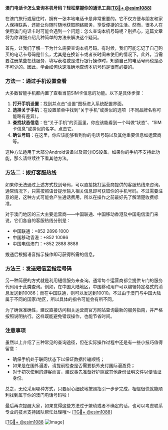 **澳门电话卡怎么查询本机号码？轻松掌握你的通讯工具[[TG💪+ @esim1088](https://t.me/s/esim1088)]**

在澳门旅行或居住时，拥有一张本地电话卡是非常重要的。它不仅方便与朋友和家人保持联系，还能让你随时随地获取网络服务，享受便捷的生活。然而，很多人在使用澳门电话卡时可能会遇到一个问题：怎么查询本机号码呢？别担心，这篇文章将为你详细介绍几种简单的方法来解决这个疑问。

首先，让我们了解一下为什么需要查询本机号码。有时候，我们可能忘记了自己购买的电话卡号码是什么，尤其是在换新卡或者长时间未使用的情况下。此外，当需要注册某些在线服务、填写表格或是进行银行操作时，知道自己的电话号码也是必不可少的。因此，学会如何快速准确地查询本机号码是很有必要的。

### 方法一：通过手机设置查看

大多数智能手机都内置了查看当前SIM卡信息的功能。以下是具体步骤：

1. **打开手机设置**：找到并点击“设置”图标进入系统配置界面。
2. **选择关于手机**：在设置菜单中找到“关于手机”或类似的选项（不同品牌名称可能略有差异）。
3. **查找状态信息**：在“关于手机”的页面里，你应该能看到一个叫做“状态”、“SIM卡信息”或类似的名字。点击它。
4. **确认号码**：在这里，你应该能够看到你的电话号码以及其他重要信息如运营商等。

这种方法适用于大部分Android设备以及部分iOS设备。如果你的手机不支持此功能，那么请继续往下看其他方法。

### 方法二：拨打客服热线

如果你无法通过上述方式找到号码，可以直接拨打运营商提供的客服热线来咨询。通常情况下，只需按照语音提示输入相关信息即可获取你的手机号码。不过需要注意的是，这种方式可能会产生通话费用，所以在操作之前最好先了解清楚收费标准。

对于澳门地区的三大主要运营商——中国联通、中国移动香港及中国电信澳门来说，它们各自的客服热线分别是：
- 中国联通：+852 2896 1000
- 中国移动香港：+852 10086
- 中国电信澳门：+852 2888 8888

拨通后根据语音指示操作即可获得所需的信息。

### 方法三：发送短信至指定号码

另一种简便的方式就是利用短信服务来查询。通常每个运营商都会提供专门的服务代码用于此类查询。例如，在中国大陆地区，中国移动用户可以编辑特定格式的消息发送到10086；而在中国联通，则可以发送到10010。不过由于澳门与中国大陆属于不同的国家/地区，所以具体的指令可能会有所不同。

为了确保准确性，建议直接访问相关运营商官方网站查询最新的服务指南，并严格按照说明执行。这样既能避免错误操作，也能节省时间。

### 注意事项

虽然以上介绍了三种常见的查询途径，但在实际操作过程中还是有一些小技巧值得留意：
- 确保手机处于联网状态下以保证数据传输顺畅；
- 如果是在国外漫游，请提前检查是否需要额外支付国际漫游费；
- 对于初次使用的游客而言，建议事先准备好护照或其他身份证明文件以便验证身份。

总之，无论采用哪种方式，只要耐心细致地按照指引一步步完成，相信很快就能顺利找到属于你的澳门电话号码啦！

最后再次提醒大家，如果觉得这些方法过于繁琐或者不确定的话，也可以考虑联系专业的技术支持团队帮忙处理哦～ [[TG💪+ @esim1088](https://t.me/s/esim1088)]

[[TG💪+ @esim1088](https://t.me/s/esim1088) ![Image](https://i.postimg.cc/4NQfJmqS/Snipaste-2025-05-13-00-14-12.png)]